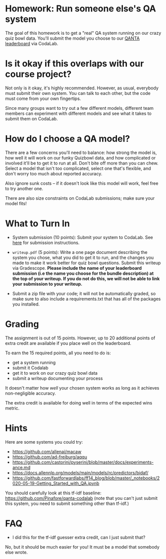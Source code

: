 
Homework: Run someone else's QA system
========================================

The goal of this homework is to get a "real" QA system running on our crazy
quiz bowl data. You'll submit the model you choose to our [QANTA leaderboard](https://pinafore.github.io/qanta-leaderboard/) via CodaLab.

Is it okay if this overlaps with our course project?
====================================================

Not only is it okay, it's highly recommended.  However, as usual, everybody must submit their own 
system. You can talk to each other, but the code must come from your own fingertips.

Since many groups want to try out a few different models,
different team members can experiment with different models and see
what it takes to submit them on CodaLab.

How do I choose a QA model?
===========================

There are a few concerns you'll need to balance: how strong the model is, 
how well it will work on our funky Quizbowl data, and how
complicated or involved it'll be to get it to run at all.  Don't bite off more
than you can chew.  Select a model that isn't too complicated, select
one that's flexible, and don't worry too much about reported accuracy.

Also ignore sunk costs – if it doesn't look like this model will work,
feel free to try another one.

There are also size constraints on CodaLab submissions; make sure your
model fits!

What to Turn In
===============


* System submission (10 points): Submit your system to CodaLab. See [here](https://github.com/Pinafore/qanta-codalab#codalab) for submission instructions.

* `writeup.pdf` (5 points): Write a one page document describing the
  system you chose, what you did to get it to run, and the changes you
  made to make it work better for quiz bowl questions. Submit this
  writeup via Gradescope. **Please include the name of your
  leaderboard submission (i.e the name you choose for the bundle
  description) at the top of your writeup. If you do not do this, we
  will not be able to link your submission to your writeup.**
* Submit a zip file with your code; it will not be automatically
  graded, so make sure to also include a requirements.txt that has all
  of the packages you installed.

Grading
=======

The assignment is out of 15 points. However, up to 20 additional points of extra credit are available if you
place well on the leaderboard.

To earn the 15 required points, all you need to do is: 
* get a system running
* submit it Codalab
* get it to work on our crazy quiz bowl data
* submit a writeup documenting your process

It doesn't matter how _well_ your chosen system works as long as it achieves non-negligible
accuracy.

The extra credit is available for doing well in terms of the expected
wins metric.

Hints
====

Here are some systems you could try:
* https://github.com/allenai/macaw
* https://github.com/ad-freiburg/aqqu
* https://github.com/castorini/pyserini/blob/master/docs/experiments-ance.md
* https://docs.allennlp.org/models/main/models/rc/predictors/bidaf/
* https://github.com/fastforwardlabs/ff14_blog/blob/master/_notebooks/2020-05-19-Getting_Started_with_QA.ipynb


You should carefully look at this tf-idf baseline:
https://github.com/Pinafore/qanta-codalab
(note that you can't just submit this system, you need to submit
something other than tf-idf.)

FAQ
===

* I did this for the tf-idf guesser extra credit, can I just submit that?

No, but it should be much easier for you!  It must be a model that somebody else wrote.
